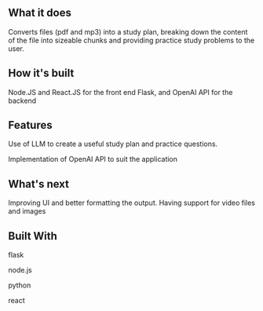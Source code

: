 ## What it does

Converts files (pdf and mp3) into a study plan, breaking down the content of the file into sizeable chunks and providing practice study problems to the user.

## How it's built

Node.JS and React.JS for the front end
Flask, and OpenAI API for the backend

## Features

Use of LLM to create a useful study plan and practice questions.

Implementation of OpenAI API to suit the application

## What's next

Improving UI and better formatting the output. Having support for video files and images

## Built With

flask

node.js

python

react
